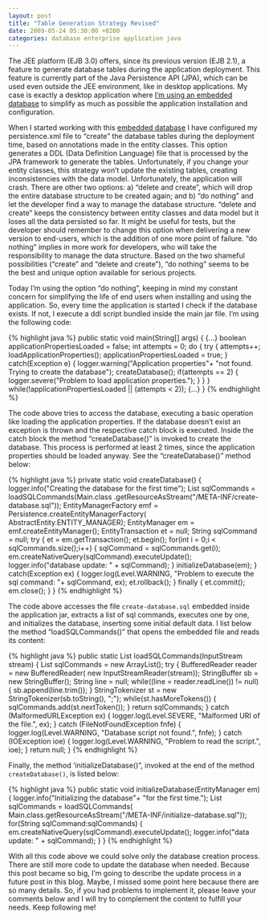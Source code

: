 ```yaml
---
layout: post
title: "Table Generation Strategy Revised"
date: 2009-05-24 05:30:00 +0200
categories: database enterprise application java
---
```


The JEE platform (EJB 3.0) offers, since its previous version (EJB 2.1), a feature to generate database tables during the application deployment. This feature is currently part of the Java Persistence API (JPA), which can be used even outside the JEE environment, like in desktop applications. My case is exactly a desktop application where <a href="http://69.89.31.239/~hildeber/?p=144">I’m using an embedded database</a> to simplify as much as possible the application installation and configuration.

When I started working with this <a href="http://developers.sun.com/javadb/">embedded database</a> I have configured my persistence.xml file to “create” the database tables during the deployment time, based on annotations made in the entity classes. This option generates a DDL (Data Definition Language) file that is processed by the JPA framework to generate the tables. Unfortunately, if you change your entity classes, this strategy won’t update the existing tables, creating inconsistencies with the data model. Unfortunately, the application will crash. There are other two options: a) “delete and create”, which will drop the entire database structure to be created again; and b) “do nothing” and let the developer find a way to manage the database structure. “delete and create” keeps the consistency between entity classes and data model but it loses all the data persisted so far. It might be useful for tests, but the developer should remember to change this option when delivering a new version to end-users, which is the addition of one more point of failure. “do nothing” implies in more work for developers, who will take the responsibility to manage the data structure. Based on the two shameful possibilities (“create” and “delete and create”), “do nothing” seems to be the best and unique option available for serious projects.

Today I’m using the option “do nothing”, keeping in mind my constant concern for simplifying the life of end users when installing and using the application. So, every time the application is started I check if the database exists. If not, I execute a ddl script bundled inside the main jar file. I’m using the following code:

{% highlight java %}
public static void main(String[] args) {
  {...}
  boolean applicationPropertiesLoaded = false;
  int attempts = 0;
  do {
    try {
      attempts++;
      loadApplicationProperties();
      applicationPropertiesLoaded = true;
    }
    catch(Exception e) {
      logger.warning("Application properties"+
                     "not found. Trying to create the database");
      createDatabase();
      if(attempts == 2) {
        logger.severe("Problem to load application properties.");
      }
    }
  } while(!applicationPropertiesLoaded || (attempts < 2));
  {...}
}
{% endhighlight %}

The code above tries to access the database, executing a basic operation like loading the application properties. If the database doesn’t exist an exception is thrown and the respective catch block is executed. Inside the catch block the method “createDatabase()” is invoked to create the database. This process is performed at least 2 times, since the application properties should be loaded anyway. See the “createDatabase()” method below:

{% highlight java %}
private static void createDatabase() {
  logger.info("Creating the database for the first time");
  List<string> sqlCommands =
    loadSQLCommands(Main.class
            .getResourceAsStream("/META-INF/create-database.sql"));
  EntityManagerFactory emf = Persistence.createEntityManagerFactory(
    AbstractEntity.ENTITY_MANAGER);
  EntityManager em = emf.createEntityManager();
  EntityTransaction et = null;
  String sqlCommand = null;
  try {
    et = em.getTransaction();
    et.begin();
    for(int i = 0;i < sqlCommands.size();i++) {
      sqlCommand = sqlCommands.get(i);
      em.createNativeQuery(sqlCommand).executeUpdate();
      logger.info("database update: " + sqlCommand);
    }
    initializeDatabase(em);
  }
  catch(Exception ex) {
    logger.log(Level.WARNING,
               "Problem to execute the sql command: "+
               sqlCommand, ex);
    et.rollback();
  }
  finally {
    et.commit();
    em.close();
  }
}
{% endhighlight %}

The code above accesses the file `create-database.sql` embedded inside the application jar, extracts a list of sql commands, executes one by one, and initializes the database, inserting some initial default data. I list below the method “loadSQLCommands()” that opens the embedded file and reads its content:

{% highlight java %}
public static List<string> loadSQLCommands(InputStream stream) {
  List<string> sqlCommands = new ArrayList<string>();
  try {
    BufferedReader reader = new BufferedReader(
      new InputStreamReader(stream));
    StringBuffer sb = new StringBuffer();
    String line = null;
    while((line = reader.readLine()) != null) {
      sb.append(line.trim());
    }
    StringTokenizer st = new StringTokenizer(sb.toString(), ";");
    while(st.hasMoreTokens()) {
      sqlCommands.add(st.nextToken());
    }
    return sqlCommands;
  } catch (MalformedURLException ex) {
    logger.log(Level.SEVERE, "Malformed URI of the file.", ex);
  } catch (FileNotFoundException fnfe) {
    logger.log(Level.WARNING, "Database script not found.", fnfe);
  } catch (IOException ioe) {
    logger.log(Level.WARNING, "Problem to read the script.", ioe);
  }
  return null;
}
{% endhighlight %}

Finally, the method ‘initializeDatabase()”, invoked at the end of the method `createDatabase()`, is listed below:

{% highlight java %}
public static void initializeDatabase(EntityManager em) {
  logger.info("Initializing the database"+
              "for the first time.");
  List<string> sqlCommands = loadSQLCommands(
    Main.class.getResourceAsStream("/META-INF/initialize-database.sql"));
  for(String sqlCommand:sqlCommands) {
    em.createNativeQuery(sqlCommand).executeUpdate();
    logger.info("data update: " + sqlCommand);
  }
}
{% endhighlight %}

With all this code above we could solve only the database creation process. There are still more code to update the database when needed. Because this post became so big, I’m going to describe the update process in a future post in this blog. Maybe, I missed some point here because there are so many details. So, if you had problems to implement it, please leave your comments below and I will try to complement the content to fulfill your needs. Keep following me!
